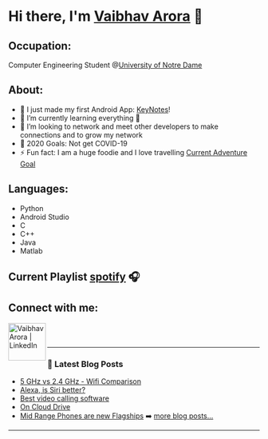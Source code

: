 # Hi there, I'm [Vaibhav Arora][website] 👋

## Occupation: 
Computer Engineering Student @[University of Notre Dame][nd] <br />

## About:
- 🔭 I just made my first Android App: [KeyNotes][app]!
- 🌱 I’m currently learning everything 🤣
- 👯 I’m looking to network and meet other developers to make connections and to grow my network
- 🥅 2020 Goals: Not get COVID-19
- ⚡ Fun fact: I am a huge foodie and I love travelling [Current Adventure Goal][travel]

## Languages:
- Python
- Android Studio
- C
- C++
- Java
- Matlab

## Current Playlist [spotify] 🎧

## Connect with me:

[<img align="left" alt="Vaibhav Arora | LinkedIn" width="75px" src="https://upload.wikimedia.org/wikipedia/commons/8/80/LinkedIn_Logo_2013.svg" />][linkedin]

<br />
<br />

---

### 📕 Latest Blog Posts

- [5 GHz vs 2.4 GHz - Wifi Comparison](https://www.techdumb.net/post/2-4-vs-5-ghz-whats-the-difference)
- [Alexa, is Siri better?](https://www.techdumb.net/post/alexa-is-siri-better)
- [Best video calling software](https://www.techdumb.net/post/which-is-the-best-video-calling-software)
- [On Cloud Drive](https://www.techdumb.net/post/on-cloud-drive)
- [Mid Range Phones are new Flagships](https://www.techdumb.net/post/mid-range-phones-are-the-new-flagships)
➡️ [more blog posts...](https://www.techdumb.net/)

---
[techdumb]: https://www.techdumb.net/
[nd]: https://www.nd.edu/
[website]: https://linktr.ee/varora
[app]: https://play.google.com/store/apps/details?id=harmoniousmadness.harmoniousmadness.simplenotepad&hl=en_US&gl=US
[travel]: https://www.wisegeek.com/what-is-skydiving.htm
[instagram]: https://instagram.com/vaibhav_arora24
[linkedin]: https://linkedin.com/in/varora24
[spotify]: https://open.spotify.com/playlist/37i9dQZF1DWTLSN7iG21yC?si=oQnFRsC6SNSNOgn-or9iQw
